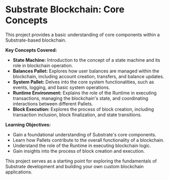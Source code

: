 # Substrate Blockchain: Core Concepts

This project provides a basic understanding of core components within a Substrate-based blockchain. 

**Key Concepts Covered:**

* **State Machine:** Introduction to the concept of a state machine and its role in blockchain operation.
* **Balances Pallet:** Explores how user balances are managed within the blockchain, including account creation, transfers, and balance updates.
* **System Pallet:** Delves into the core system functionalities, such as events, logging, and basic system operations.
* **Runtime Environment:** Explains the role of the Runtime in executing transactions, managing the blockchain's state, and coordinating interactions between different Pallets.
* **Block Execution:** Explores the process of block creation, including transaction inclusion, block finalization, and state transitions.

**Learning Objectives:**

* Gain a foundational understanding of Substrate's core components.
* Learn how Pallets contribute to the overall functionality of a blockchain.
* Understand the role of the Runtime in executing blockchain logic.
* Gain insights into the process of block creation and execution.

This project serves as a starting point for exploring the fundamentals of Substrate development and building your own custom blockchain applications.
